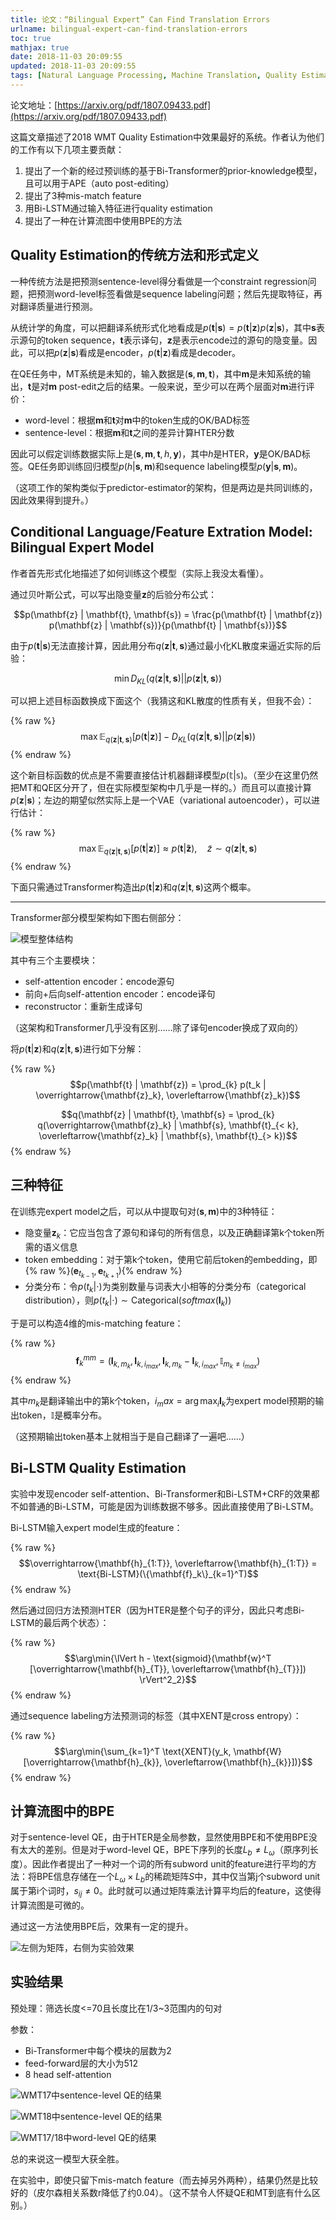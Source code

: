 ```yaml
---
title: 论文：“Bilingual Expert” Can Find Translation Errors
urlname: bilingual-expert-can-find-translation-errors
toc: true
mathjax: true
date: 2018-11-03 20:09:55
updated: 2018-11-03 20:09:55
tags: [Natural Language Processing, Machine Translation, Quality Estimation, Paper, Reading Report]
---
```


论文地址：[https://arxiv.org/pdf/1807.09433.pdf](https://arxiv.org/pdf/1807.09433.pdf)

这篇文章描述了2018 WMT Quality Estimation中效果最好的系统。作者认为他们的工作有以下几项主要贡献：

1. 提出了一个新的经过预训练的基于Bi-Transformer的prior-knowledge模型，且可以用于APE（auto post-editing）
2. 提出了3种mis-match feature
2. 用Bi-LSTM通过输入特征进行quality estimation
4. 提出了一种在计算流图中使用BPE的方法

## Quality Estimation的传统方法和形式定义

一种传统方法是把预测sentence-level得分看做是一个constraint regression问题，把预测word-level标签看做是sequence labeling问题；然后先提取特征，再对翻译质量进行预测。

从统计学的角度，可以把翻译系统形式化地看成是$p(\mathbf{t} | \mathbf{s}) = p(\mathbf{t} | \mathbf{z}) p(\mathbf{z} | \mathbf{s})$，其中$\mathbf{s}$表示源句的token sequence，$\mathbf{t}$表示译句，$\mathbf{z}$是表示encode过的源句的隐变量。因此，可以把$p(\mathbf{z} | \mathbf{s})$看成是encoder，$p(\mathbf{t} | \mathbf{z})$看成是decoder。

在QE任务中，MT系统是未知的，输入数据是$(\mathbf{s}, \mathbf{m}, \mathbf{t})$，其中$\mathbf{m}$是未知系统的输出，$\mathbf{t}$是对$\mathbf{m}$ post-edit之后的结果。一般来说，至少可以在两个层面对$\mathbf{m}$进行评价：

* word-level：根据$\mathbf{m}$和$\mathbf{t}$对$\mathbf{m}$中的token生成的OK/BAD标签
* sentence-level：根据$\mathbf{m}$和$\mathbf{t}$之间的差异计算HTER分数

因此可以假定训练数据实际上是$(\mathbf{s}, \mathbf{m}, \mathbf{t}, h, \mathbf{y})$，其中$h$是HTER，$\mathbf{y}$是OK/BAD标签。QE任务即训练回归模型$p(h | \mathbf{s}, \mathbf{m})$和sequence labeling模型$p(\mathbf{y} | \mathbf{s}, \mathbf{m})$。

（这项工作的架构类似于predictor-estimator的架构，但是两边是共同训练的，因此效果得到提升。）

## Conditional Language/Feature Extration Model: Bilingual Expert Model

作者首先形式化地描述了如何训练这个模型（实际上我没太看懂）。

通过贝叶斯公式，可以写出隐变量$\mathbf{z}$的后验分布公式：

$$p(\mathbf{z} | \mathbf{t}, \mathbf{s}) = \frac{p(\mathbf{t} | \mathbf{z}) p(\mathbf{z} | \mathbf{s})}{p(\mathbf{t} | \mathbf{s})}$$

由于$p(\mathbf{t} | \mathbf{s})$无法直接计算，因此用分布$q(\mathbf{z} | \mathbf{t}, \mathbf{s})$通过最小化KL散度来逼近实际的后验：

$$\min{D_{KL} (q(\mathbf{z} | \mathbf{t}, \mathbf{s}) || p(\mathbf{z} | \mathbf{t}, \mathbf{s}))}$$

可以把上述目标函数换成下面这个（我猜这和KL散度的性质有关，但我不会）：

{% raw %}
$$\max{\mathbb{E}_{q(\mathbf{z} | \mathbf{t}, \mathbf{s})}[p(\mathbf{t} | \mathbf{z})] - D_{KL} (q(\mathbf{z} | \mathbf{t}, \mathbf{s}) || p(\mathbf{z} | \mathbf{s}))}$$
{% endraw %}

这个新目标函数的优点是不需要直接估计机器翻译模型$p(\mathbb{t} | \mathbb{s})$。（至少在这里仍然把MT和QE区分开了，但在实际模型架构中几乎是一样的。）而且可以直接计算$p(\mathbf{z} | \mathbf{s})$；左边的期望似然实际上是一个VAE（variational autoencoder），可以进行估计：

{% raw %}
$$\max{\mathbb{E}_{q(\mathbf{z} | \mathbf{t}, \mathbf{s})}[p(\mathbf{t} | \mathbf{z})] \approx p(\mathbf{t} | \mathbf{\tilde{z}})}, \quad \tilde{z} \sim q(\mathbf{z} | \mathbf{t}, \mathbf{s})$$
{% endraw %}

下面只需通过Transformer构造出$p(\mathbf{t} | \mathbf{z})$和$q(\mathbf{z} | \mathbf{t}, \mathbf{s})$这两个概率。

---

Transformer部分模型架构如下图右侧部分：

![模型整体结构](qebrain-mode.png)

其中有三个主要模块：

* self-attention encoder：encode源句
* 前向+后向self-attention encoder：encode译句
* reconstructor：重新生成译句

（这架构和Transformer几乎没有区别……除了译句encoder换成了双向的）

将$p(\mathbf{t} | \mathbf{z})$和$q(\mathbf{z} | \mathbf{t}, \mathbf{s})$进行如下分解：

{% raw %}
$$p(\mathbf{t} | \mathbf{z}) = \prod_{k} p(t_k | \overrightarrow{\mathbf{z}_k}, \overleftarrow{\mathbf{z}_k})$$

$$q(\mathbf{z} | \mathbf{t}, \mathbf{s} = \prod_{k} q(\overrightarrow{\mathbf{z}_k} | \mathbf{s}, \mathbf{t}_{< k}, \overleftarrow{\mathbf{z}_k} | \mathbf{s}, \mathbf{t}_{> k})$$
{% endraw %}

## 三种特征

在训练完expert model之后，可以从中提取句对$(\mathbf{s}, \mathbf{m})$中的3种特征：

* 隐变量$\mathbf{z}_k$：它应当包含了源句和译句的所有信息，以及正确翻译第k个token所需的语义信息
* token embedding：对于第k个token，使用它前后token的embedding，即{% raw %}$(\mathbf{e}_{t_{k-1}}, \mathbf{e}_{t_{k+1}})${% endraw %}
* 分类分布：令$p(t_k | \cdot)$为类别数量与词表大小相等的分类分布（categorical distribution），则$p(t_k | \cdot) \sim \text{Categorical}(softmax(\mathbf{I}_k))$

于是可以构造4维的mis-matching feature：

{% raw %}
$$\mathbf{f}_k^{mm} = (\mathbf{I}_{k, m_k}, \mathbf{I}_{k, i_{max}}, \mathbf{I}_{k, m_k} - \mathbf{I}_{k, i_{max}}, \mathbb{I}_{m_k \neq i_{max}})$$
{% endraw %}

其中$m_k$是翻译输出中的第k个token，$i_max = \arg\max_i{\mathbf{I}_k}$为expert model预期的输出token，$\mathbb{I}$是概率分布。

（这预期输出token基本上就相当于是自己翻译了一遍吧……）

## Bi-LSTM Quality Estimation

实验中发现encoder self-attention、Bi-Transformer和Bi-LSTM+CRF的效果都不如普通的Bi-LSTM，可能是因为训练数据不够多。因此直接使用了Bi-LSTM。

Bi-LSTM输入expert model生成的feature：

{% raw %}
$$\overrightarrow{\mathbf{h}_{1:T}}, \overleftarrow{\mathbf{h}_{1:T}} = \text{Bi-LSTM}(\{\mathbf{f}_k\}_{k=1}^T)$$
{% endraw %}

然后通过回归方法预测HTER（因为HTER是整个句子的评分，因此只考虑Bi-LSTM的最后两个状态）：

{% raw %}
$$\arg\min{\lVert h - \text{sigmoid}(\mathbf{w}^T [\overrightarrow{\mathbf{h}_{T}}, \overleftarrow{\mathbf{h}_{T}}]) \rVert^2_2}$$
{% endraw %}

通过sequence labeling方法预测词的标签（其中XENT是cross entropy）：

{% raw %}
$$\arg\min{\sum_{k=1}^T \text{XENT}(y_k, \mathbf{W}[\overrightarrow{\mathbf{h}_{k}}, \overleftarrow{\mathbf{h}_{k}}])}$$
{% endraw %}

## 计算流图中的BPE

对于sentence-level QE，由于HTER是全局参数，显然使用BPE和不使用BPE没有太大的差别。但是对于word-level QE，BPE下序列的长度$L_b \neq L_{\omega}$（原序列长度）。因此作者提出了一种对一个词的所有subword unit的feature进行平均的方法：将BPE信息存储在一个$L_{\omega} \times L_b$的稀疏矩阵$S$中，其中仅当第j个subword unit属于第i个词时，$s_{ij} \neq 0$。此时就可以通过矩阵乘法计算平均后的feature，这使得计算流图是可微的。

通过这一方法使用BPE后，效果有一定的提升。

![左侧为矩阵，右侧为实验效果](bpe.png)

## 实验结果

预处理：筛选长度<=70且长度比在1/3~3范围内的句对

参数：

* Bi-Transformer中每个模块的层数为2
* feed-forward层的大小为512
* 8 head self-attention

![WMT17中sentence-level QE的结果](wmt17-sentence-level.png)

![WMT18中sentence-level QE的结果](wmt18-sentence-level.png)

![WMT17/18中word-level QE的结果](wmt-17-18-word-level.png)

总的来说这一模型大获全胜。

在实验中，即使只留下mis-match feature（而去掉另外两种），结果仍然是比较好的（皮尔森相关系数r降低了约0.04）。（这不禁令人怀疑QE和MT到底有什么区别。）

